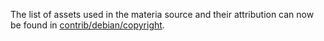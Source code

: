 The list of assets used in the materia source and their attribution can now be found in [contrib/debian/copyright](../contrib/debian/copyright).
